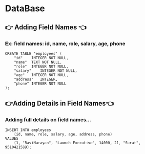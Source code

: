 # DataBase

## 👉 Adding Field Names 👈
### Ex: field names: id, name, role, salary, age, phone
```
CREATE TABLE "employees" (
	"id"	INTEGER NOT NULL,
	"name"	TEXT NOT NULL,
	"role"	INTEGER NOT NULL,
	"salary"	INTEGER NOT NULL,
	"age"	INTEGER NOT NULL,
	"address"	INTEGER,
	"phone"	INTEGER NOT NULL
);
```
## 👉Adding Details in Field Names👈
### Adding full details on field names... 
```
INSERT INTO employees
	(id, name, role, salary, age, address, phone)
VALUES
	(1, "RaviNarayan", "Launch Executive", 14000, 21, "Surat", 9510421589);
```
